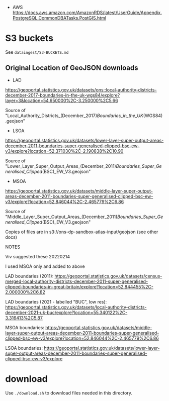 * AWS
https://docs.aws.amazon.com/AmazonRDS/latest/UserGuide/Appendix.PostgreSQL.CommonDBATasks.PostGIS.html

# S3 buckets

See `dataingest/S3-BUCKETS.md`


## Original Location of GeoJSON downloads

* LAD

https://geoportal.statistics.gov.uk/datasets/ons::local-authority-districts-december-2017-boundaries-in-the-uk-wgs84/explore?layer=3&location=54.650000%2C-3.250000%2C5.66

Source of "Local_Authority_Districts_(December_2017)_Boundaries_in_the_UK_(WGS84).geojson"

* LSOA

https://geoportal.statistics.gov.uk/datasets/lower-layer-super-output-areas-december-2011-boundaries-super-generalised-clipped-bsc-ew-v3/explore?location=52.371030%2C-2.190838%2C10.90

Source of "Lower_Layer_Super_Output_Areas_(December_2011)_Boundaries_Super_Generalised_Clipped_(BSC)_EW_V3.geojson"

* MSOA

https://geoportal.statistics.gov.uk/datasets/middle-layer-super-output-areas-december-2011-boundaries-super-generalised-clipped-bsc-ew-v3/explore?location=52.846044%2C-2.465779%2C6.86

Source of "Middle_Layer_Super_Output_Areas_(December_2011)_Boundaries_Super_Generalised_Clipped_(BSC)_EW_V3.geojson"

Copies of files are in s3://ons-dp-sandbox-atlas-input/geojson (see other docs)

NOTES

Viv suggested these 20220214 

I used MSOA only and added to above

LAD boundaries (2011):
https://geoportal.statistics.gov.uk/datasets/census-merged-local-authority-districts-december-2011-super-generalised-clipped-boundaries-in-great-britain/explore?location=52.844455%2C-2.000000%2C6.82

LAD boundaries (2021 - labelled "BUC", low res): 
https://geoportal.statistics.gov.uk/datasets/local-authority-districts-december-2021-uk-buc/explore?location=55.340122%2C-3.316413%2C5.87

MSOA boundaries: 
https://geoportal.statistics.gov.uk/datasets/middle-layer-super-output-areas-december-2011-boundaries-super-generalised-clipped-bsc-ew-v3/explore?location=52.846044%2C-2.465779%2C6.86

LSOA boundaries:
https://geoportal.statistics.gov.uk/datasets/lower-layer-super-output-areas-december-2011-boundaries-super-generalised-clipped-bsc-ew-v3/explore

# download

Use `./download.sh` to download files needed in this directory.
